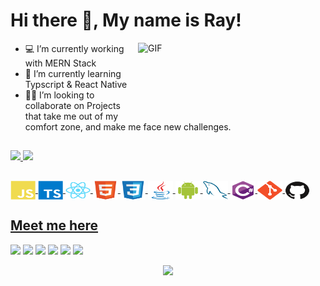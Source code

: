 <h1>Hi there 👋, My name is Ray!</h1>
<img align="right" alt="GIF" src="https://github.com/iuricode/iuricode/blob/master/pc.svg" width="300" height="120" />

- 💻 I’m currently working with MERN Stack
- 📝 I’m currently learning Typscript & React Native
- 🧗🏿 I’m looking to collaborate on Projects that take me out of my comfort zone, and make me face new challenges.
 
##
 <div>
  <a href="https://github.com/TyperGuy">
  <img height="180em" src="https://github-readme-stats.vercel.app/api?username=TyperGuy&show_icons=true&theme=material-palenight&include_all_commits=true&count_private=true"/>
  <img height="180em"  src="https://github-readme-stats.vercel.app/api/top-langs/?username=TyperGuy&layout=compact&langs_count=7&theme=material-palenight"/>

</div>
  
##  
   
<div style="display: inline_block">
  <img align="center" alt="Rafa-Js" height="30" width="40" src="https://raw.githubusercontent.com/devicons/devicon/master/icons/javascript/javascript-plain.svg">
  <img align="center" alt="Rafa-Ts" height="30" width="40" src="https://raw.githubusercontent.com/devicons/devicon/master/icons/typescript/typescript-plain.svg">
  <img align="center" alt="Rafa-React" height="30" width="40" src="https://raw.githubusercontent.com/devicons/devicon/master/icons/react/react-original.svg">
  <img align="center" alt="Rafa-HTML" height="30" width="40" src="https://raw.githubusercontent.com/devicons/devicon/master/icons/html5/html5-original.svg">
  <img align="center" alt="Rafa-CSS" height="30" width="40" src="https://raw.githubusercontent.com/devicons/devicon/master/icons/css3/css3-original.svg">
  <img align="center" alt="Rafa-Python" height="30" width="40" src="https://github.com/devicons/devicon/blob/master/icons/java/java-original.svg">
  <img align="center" alt="Rafa-Csharp" height="30" width="40" src="https://github.com/devicons/devicon/blob/master/icons/android/android-original.svg">
  <img align="center" alt="Rafa-Csharp" height="30" width="40" src="https://github.com/devicons/devicon/blob/master/icons/mysql/mysql-original.svg">
  <img align="center" alt="Rafa-Csharp" height="30" width="40" src="https://github.com/devicons/devicon/blob/master/icons/csharp/csharp-original.svg">
  <img align="center" alt="Rafa-Csharp" height="30" width="40" src="https://github.com/devicons/devicon/blob/master/icons/git/git-original.svg">
  <img align="center" alt="Rafa-Csharp" height="30" width="40" src="https://github.com/devicons/devicon/blob/master/icons/github/github-original.svg">  
</div>
  
##
  <h2>Meet me here</h2>
<div> 
 
  <a href="https://www.instagram.com/mambadev/" target="_blank"><img src="https://img.shields.io/badge/-Instagram-%23E4405F?style=for-the-badge&logo=instagram&logoColor=white" target="_blank"></a>
 	<a href="https://www.twitch.tv/rafaballerinii" target="_blank"><img src="https://img.shields.io/badge/Medium-12100E?style=for-the-badge&logo=medium&logoColor=white"></a>
 <a href="https://medium.com/" target="_blank"><img src="https://img.shields.io/badge/Twitter-1DA1F2?style=for-the-badge&logo=twitter&logoColor=white"></a> 
  <a href = "mailto:ray.developper@gmail.com"><img src="https://img.shields.io/badge/-Gmail-%23333?style=for-the-badge&logo=gmail&logoColor=white" target="_blank"></a>
  <a href="https://www.linkedin.com/in/rjtony/" target="_blank"><img src="https://img.shields.io/badge/-LinkedIn-%230077B5?style=for-the-badge&logo=linkedin&logoColor=white" target="_blank"></a> 
  <a href="https://www.facebook.com/RAIMUNDO.THONY" target="_blank"><img src="https://img.shields.io/badge/Facebook-1877F2?style=for-the-badge&logo=facebook&logoColor=white"></a> 
 
  
 
</div>  
   
<p align="center">
<a href="">
<img src="https://github-readme-streak-stats.herokuapp.com/?user=TyperGuy&theme=default&hide_border=true"/>
</a>
</p> 
  
